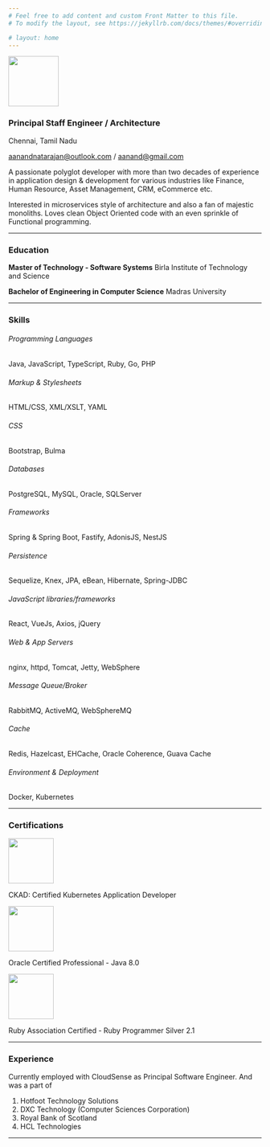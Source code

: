 ```yaml
---
# Feel free to add content and custom Front Matter to this file.
# To modify the layout, see https://jekyllrb.com/docs/themes/#overriding-theme-defaults

# layout: home
---
```

<!-- @import "{{ site.theme }}"; -->

<img src="https://s.gravatar.com/avatar/36d72571cae1dfb1780e5d329b9fc24c?s=300" width="100"/>

### Principal Staff Engineer / Architecture
Chennai, Tamil Nadu

aanandnatarajan@outlook.com / aanand@gmail.com

A passionate polyglot developer with more than two decades of experience in application design & development for various industries like Finance, Human Resource, Asset Management, CRM, eCommerce etc.

Interested in microservices style of architecture and also a fan of majestic monoliths. Loves clean Object Oriented code with an even sprinkle of Functional programming.

---


### Education
**Master of Technology - Software Systems**
Birla Institute of Technology and Science

**Bachelor of Engineering in Computer Science**
Madras University 

---

### Skills
###### Programming Languages
Java, JavaScript, TypeScript, Ruby, Go, PHP
###### Markup & Stylesheets
HTML/CSS, XML/XSLT, YAML
###### CSS
Bootstrap, Bulma
###### Databases
PostgreSQL, MySQL, Oracle, SQLServer
###### Frameworks
Spring & Spring Boot, Fastify, AdonisJS, NestJS
###### Persistence
Sequelize, Knex, JPA, eBean, Hibernate, Spring-JDBC
###### JavaScript libraries/frameworks
React, VueJs, Axios, jQuery 
###### Web & App Servers
nginx, httpd, Tomcat, Jetty, WebSphere
###### Message Queue/Broker
RabbitMQ, ActiveMQ, WebSphereMQ
###### Cache
Redis, Hazelcast, EHCache, Oracle Coherence, Guava Cache
###### Environment & Deployment
Docker, Kubernetes

---

### Certifications
<img src="https://images.credly.com/size/340x340/images/cc8adc83-1dc6-4d57-8e20-22171247e052/blob" width="90" height="90"/>

CKAD: Certified Kubernetes Application Developer

<img src="https://images.credly.com/size/180x180/images/3e1a7290-fade-4be4-9bcd-1a7743294a81/Oracle_Professional_Badge__1_.png" width="90" height="90"/>

Oracle Certified Professional - Java 8.0

<img src="https://www.ruby.or.jp/assets/images/ja/certification/examination/logo_silver_v21.png" width="90" height="90"/>

Ruby Association Certified - Ruby Programmer Silver 2.1

---

### Experience
Currently employed with CloudSense as Principal Software Engineer. And was a part of
1. Hotfoot Technology Solutions
2. DXC Technology (Computer Sciences Corporation)
3. Royal Bank of Scotland
4. HCL Technologies


---


